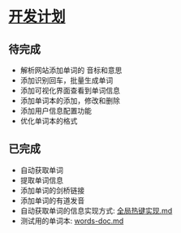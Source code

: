 # [开发计划](./)   

## 待完成   

- 解析网站添加单词的 音标和意思  
- 添加识别回车，批量生成单词 
- 添加可视化界面查看到单词信息  
- 添加单词本的添加，修改和删除  
- 添加用户信息配置功能     
- 优化单词本的格式 

## 已完成   

- 自动获取单词  
- 提取单词信息  
- 添加单词的剑桥链接  
- 添加单词的有道发音  
- 自动获取单词的信息实现方式:  [全局热键实现.md](全局热键实现.md)  
- 测试用的单词本:  [words-doc.md](words-doc.md) 
